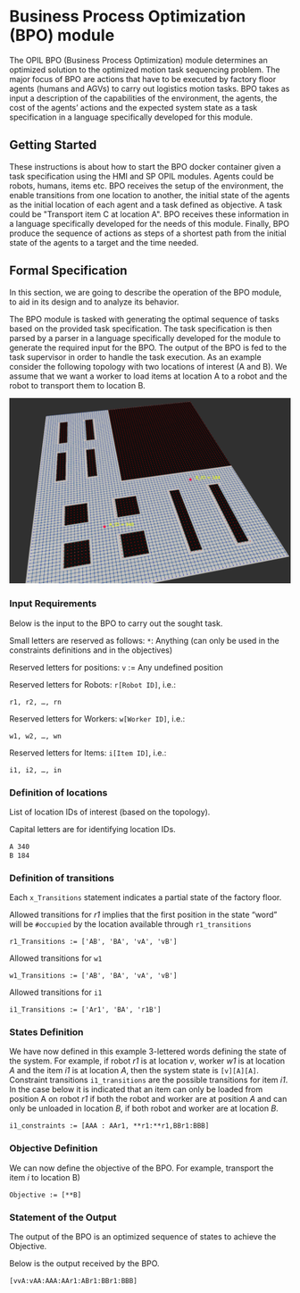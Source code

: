 # Business Process Optimization (BPO) module
The OPIL BPO (Business Process Optimization) module determines an optimized solution to the optimized motion task sequencing problem. The major focus of BPO are actions that have to be executed by factory floor agents (humans and AGVs) to carry out logistics motion tasks. BPO takes as input a description of the capabilities of the environment, the agents, the cost of the agents’ actions and the expected system state as a task specification in a language specifically developed for this module.


## Getting Started
These instructions is about how to start the BPO docker container given a task specification using the HMI and SP OPIL modules. Agents could be robots, humans, items etc. BPO receives the setup of the environment, the enable transitions from one location to another, the initial state of the agents as the initial location of each agent and a task defined as objective. A task could be "Transport item C at location A". BPO receives these information in a language specifically developed for the needs of this module. Finally, BPO produce the sequence of actions as steps of a shortest path from the initial state of the agents to a target and the time needed.


## Formal Specification
In this section, we are going to describe the operation of the BPO module, to aid in its design and to analyze its behavior.

The BPO module is tasked with generating the optimal sequence of tasks based on the provided task specification. The task specification is then parsed by a parser in a language specifically developed for the module to generate the required input for the BPO. The output of the BPO is fed to the task supervisor in order to handle the task execution. As an example consider the following topology with two locations of interest (A and B). We assume that we want a worker to load items at location A to a robot and the robot to transport them to location B.

![Topology example with A, B the locations of interest](./img/topology.png)

### Input Requirements 
Below is the input to the BPO to carry out the sought task. 

Small letters are reserved as follows:
`*`: Anything (can only be used in the constraints definitions and in the objectives) 

Reserved letters for positions:
`v` := Any undefined position 

Reserved letters for Robots: `r[Robot ID]`, i.e.:
```
r1, r2, …, rn
```
Reserved letters for Workers: `w[Worker ID]`, i.e.:
```
w1, w2, …, wn
```
Reserved letters for Items: `i[Item ID]`, i.e.:
```
i1, i2, …, in
```
### Definition of locations 
List of location IDs of interest (based on the topology).

Capital letters are for identifying location IDs.
```
A 340
B 184
```

### Definition of transitions
Each `x_Transitions` statement indicates a partial state of the factory floor. 

Allowed transitions for *r1* implies that the first position in the state “word” will be `#occupied` by the location available through `r1_transitions`
```
r1_Transitions := ['AB', 'BA', 'vA', 'vB']
```
Allowed transitions for `w1`
```
w1_Transitions := ['AB', 'BA', 'vA', 'vB']
```
Allowed transitions for `i1`
```
i1_Transitions := ['Ar1', 'BA', 'r1B']
```

### States Definition 
We have now defined in this example 3-lettered words defining the state of the system. For example, if robot *r1* is at location *v*, worker *w1* is at location *A* and the item *i1* is at location *A*, then the system state is `[v][A][A]`. Constraint transitions `i1_transitions` are the possible transitions for item *i1*. In the case below it is indicated that an item can only be loaded from position A on robot *r1* if both the robot and worker are at position *A* and can only be unloaded in location *B*, if both robot and worker are at location *B*.
```
i1_constraints := [AAA : AAr1, **r1:**r1,BBr1:BBB] 
```
### Objective Definition 
We can now define the objective of the BPO. For example, transport the item *i* to location B)
```
Objective := [**B]
```

### Statement of the Output 
The output of the BPO is an optimized sequence of states to achieve the Objective.

 Below is the output received by the BPO. 
 
```
[vvA:vAA:AAA:AAr1:ABr1:BBr1:BBB]
```